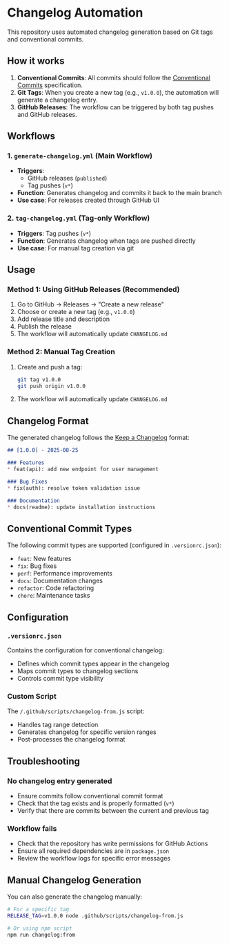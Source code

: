 # Changelog Automation

This repository uses automated changelog generation based on Git tags and conventional commits.

## How it works

1. **Conventional Commits**: All commits should follow the [Conventional Commits](https://www.conventionalcommits.org/) specification.
2. **Git Tags**: When you create a new tag (e.g., `v1.0.0`), the automation will generate a changelog entry.
3. **GitHub Releases**: The workflow can be triggered by both tag pushes and GitHub releases.

## Workflows

### 1. `generate-changelog.yml` (Main Workflow)
- **Triggers**: 
  - GitHub releases (`published`)
  - Tag pushes (`v*`)
- **Function**: Generates changelog and commits it back to the main branch
- **Use case**: For releases created through GitHub UI

### 2. `tag-changelog.yml` (Tag-only Workflow)
- **Triggers**: Tag pushes (`v*`)
- **Function**: Generates changelog when tags are pushed directly
- **Use case**: For manual tag creation via git

## Usage

### Method 1: Using GitHub Releases (Recommended)
1. Go to GitHub → Releases → "Create a new release"
2. Choose or create a new tag (e.g., `v1.0.0`)
3. Add release title and description
4. Publish the release
5. The workflow will automatically update `CHANGELOG.md`

### Method 2: Manual Tag Creation
1. Create and push a tag:
   ```bash
   git tag v1.0.0
   git push origin v1.0.0
   ```
2. The workflow will automatically update `CHANGELOG.md`

## Changelog Format

The generated changelog follows the [Keep a Changelog](https://keepachangelog.com/en/1.0.0/) format:

```markdown
## [1.0.0] - 2025-08-25

### Features
* feat(api): add new endpoint for user management

### Bug Fixes  
* fix(auth): resolve token validation issue

### Documentation
* docs(readme): update installation instructions
```

## Conventional Commit Types

The following commit types are supported (configured in `.versionrc.json`):

- `feat`: New features
- `fix`: Bug fixes
- `perf`: Performance improvements
- `docs`: Documentation changes
- `refactor`: Code refactoring
- `chore`: Maintenance tasks

## Configuration

### `.versionrc.json`
Contains the configuration for conventional changelog:
- Defines which commit types appear in the changelog
- Maps commit types to changelog sections
- Controls commit type visibility

### Custom Script
The `/.github/scripts/changelog-from.js` script:
- Handles tag range detection
- Generates changelog for specific version ranges
- Post-processes the changelog format

## Troubleshooting

### No changelog entry generated
- Ensure commits follow conventional commit format
- Check that the tag exists and is properly formatted (`v*`)
- Verify that there are commits between the current and previous tag

### Workflow fails
- Check that the repository has write permissions for GitHub Actions
- Ensure all required dependencies are in `package.json`
- Review the workflow logs for specific error messages

## Manual Changelog Generation

You can also generate the changelog manually:

```bash
# For a specific tag
RELEASE_TAG=v1.0.0 node .github/scripts/changelog-from.js

# Or using npm script
npm run changelog:from
```
